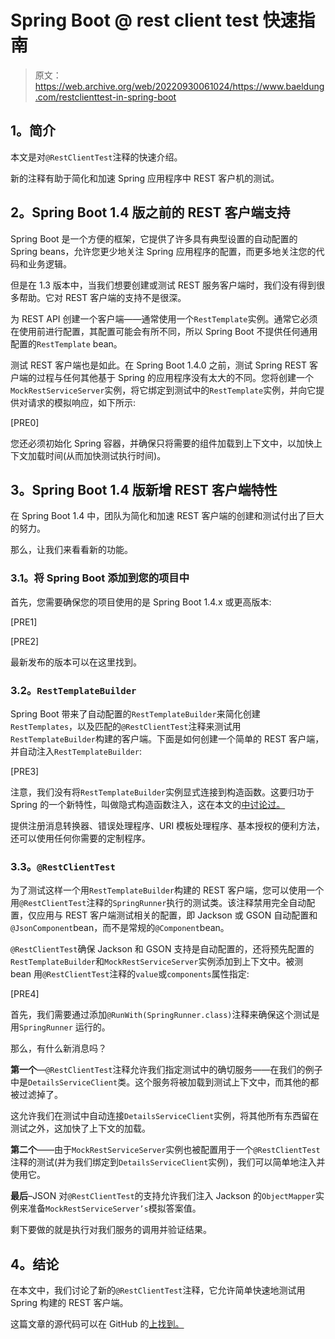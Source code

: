# Spring Boot @ rest client test 快速指南

> 原文：<https://web.archive.org/web/20220930061024/https://www.baeldung.com/restclienttest-in-spring-boot>

## **1。简介**

本文是对`@RestClientTest`注释的快速介绍。

新的注释有助于简化和加速 Spring 应用程序中 REST 客户机的测试。

## **2。Spring Boot 1.4 版之前的 REST 客户端支持**

Spring Boot 是一个方便的框架，它提供了许多具有典型设置的自动配置的 Spring beans，允许您更少地关注 Spring 应用程序的配置，而更多地关注您的代码和业务逻辑。

但是在 1.3 版本中，当我们想要创建或测试 REST 服务客户端时，我们没有得到很多帮助。它对 REST 客户端的支持不是很深。

为 REST API 创建一个客户端——通常使用一个`RestTemplate`实例。通常它必须在使用前进行配置，其配置可能会有所不同，所以 Spring Boot 不提供任何通用配置的`RestTemplate` bean。

测试 REST 客户端也是如此。在 Spring Boot 1.4.0 之前，测试 Spring REST 客户端的过程与任何其他基于 Spring 的应用程序没有太大的不同。您将创建一个`MockRestServiceServer`实例，将它绑定到测试中的`RestTemplate`实例，并向它提供对请求的模拟响应，如下所示:

[PRE0]

您还必须初始化 Spring 容器，并确保只将需要的组件加载到上下文中，以加快上下文加载时间(从而加快测试执行时间)。

## **3。Spring Boot 1.4 版新增 REST 客户端特性**

在 Spring Boot 1.4 中，团队为简化和加速 REST 客户端的创建和测试付出了巨大的努力。

那么，让我们来看看新的功能。

### **3.1。将 Spring Boot 添加到您的项目中**

首先，您需要确保您的项目使用的是 Spring Boot 1.4.x 或更高版本:

[PRE1]

[PRE2]

最新发布的版本可以在这里找到。

### **3.2。`RestTemplateBuilder`**

Spring Boot 带来了自动配置的`RestTemplateBuilder`来简化创建`RestTemplates`，以及匹配的`@RestClientTest`注释来测试用`RestTemplateBuilder`构建的客户端。下面是如何创建一个简单的 REST 客户端，并自动注入`RestTemplateBuilder`:

[PRE3]

注意，我们没有将`RestTemplateBuilder`实例显式连接到构造函数。这要归功于 Spring 的一个新特性，叫做隐式构造函数注入，这在本文的[中讨论过。](/web/20220926195643/https://www.baeldung.com/whats-new-in-spring-4-3)

提供注册消息转换器、错误处理程序、URI 模板处理程序、基本授权的便利方法，还可以使用任何你需要的定制程序。

### **3.3。`@RestClientTest`**

为了测试这样一个用`RestTemplateBuilder`构建的 REST 客户端，您可以使用一个用`@RestClientTest`注释的`SpringRunner`执行的测试类。该注释禁用完全自动配置，仅应用与 REST 客户端测试相关的配置，即 Jackson 或 GSON 自动配置和`@JsonComponent`bean，而不是常规的`@Component`bean。

`@RestClientTest`确保 Jackson 和 GSON 支持是自动配置的，还将预先配置的`RestTemplateBuilder`和`MockRestServiceServer`实例添加到上下文中。被测 bean 用`@RestClientTest`注释的`value`或`components`属性指定:

[PRE4]

首先，我们需要通过添加`@RunWith(SpringRunner.class)`注释来确保这个测试是用`SpringRunner` 运行的。

那么，有什么新消息吗？

**第一个**—`@RestClientTest`注释允许我们指定测试中的确切服务——在我们的例子中是`DetailsServiceClient`类。这个服务将被加载到测试上下文中，而其他的都被过滤掉了。

这允许我们在测试中自动连接`DetailsServiceClient`实例，将其他所有东西留在测试之外，这加快了上下文的加载。

**第二个**——由于`MockRestServiceServer`实例也被配置用于一个`@RestClientTest`注释的测试(并为我们绑定到`DetailsServiceClient`实例)，我们可以简单地注入并使用它。

**最后**–JSON 对`@RestClientTest`的支持允许我们注入 Jackson 的`ObjectMapper`实例来准备`MockRestServiceServer’s`模拟答案值。

剩下要做的就是执行对我们服务的调用并验证结果。

## **4。结论**

在本文中，我们讨论了新的`@RestClientTest`注释，它允许简单快速地测试用 Spring 构建的 REST 客户端。

这篇文章的源代码可以在 GitHub 的[上找到。](https://web.archive.org/web/20220926195643/https://github.com/eugenp/tutorials/tree/master/spring-boot-modules/spring-boot-client)